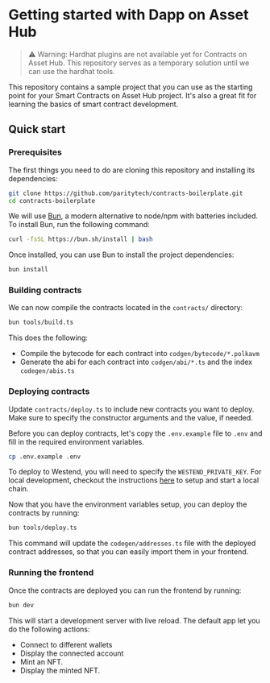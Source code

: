 # Getting started with Dapp on Asset Hub

> ⚠️ Warning: Hardhat plugins are not available yet for Contracts on Asset Hub.
> This repository serves as a temporary solution until we can use the hardhat tools.

This repository contains a sample project that you can use as the starting point
for your Smart Contracts on Asset Hub project. It's also a great fit for learning the basics of
smart contract development.

## Quick start

### Prerequisites

The first things you need to do are cloning this repository and installing its
dependencies:

```sh
git clone https://github.com/paritytech/contracts-boilerplate.git
cd contracts-boilerplate
```

We will use [Bun](https://bun.sh), a modern alternative to node/npm with batteries included.
To install Bun, run the following command:

```sh
curl -fsSL https://bun.sh/install | bash
```

Once installed, you can use Bun to install the project dependencies:

```sh
bun install
```

### Building contracts

We can now compile the contracts located in the `contracts/` directory:

```sh
bun tools/build.ts
```

This does the following:

- Compile the bytecode for each contract into `codgen/bytecode/*.polkavm`
- Generate the abi for each contract into `codgen/abi/*.ts` and the index `codegen/abis.ts`

### Deploying contracts

Update `contracts/deploy.ts` to include new contracts you want to deploy. Make sure to specify the constructor arguments and the value, if needed.

Before you can deploy contracts, let's copy the `.env.example` file to `.env` and fill in the required environment variables.

```sh
cp .env.example .env
```

To deploy to Westend, you will need to specify the `WESTEND_PRIVATE_KEY`.
For local development, checkout the instructions [here](https://contracts.polkadot.io/work-with-a-local-node) to setup and start a local chain.

Now that you have the environment variables setup, you can deploy the contracts by running:

```sh
bun tools/deploy.ts
```

This command will update the `codegen/addresses.ts` file with the deployed contract addresses, so that you can easily import them in your frontend.

### Running the frontend

Once the contracts are deployed you can run the frontend by running:

```sh
bun dev
```

This will start a development server with live reload.
The default app let you do the following actions:

- Connect to different wallets
- Display the connected account
- Mint an NFT.
- Display the minted NFT.
